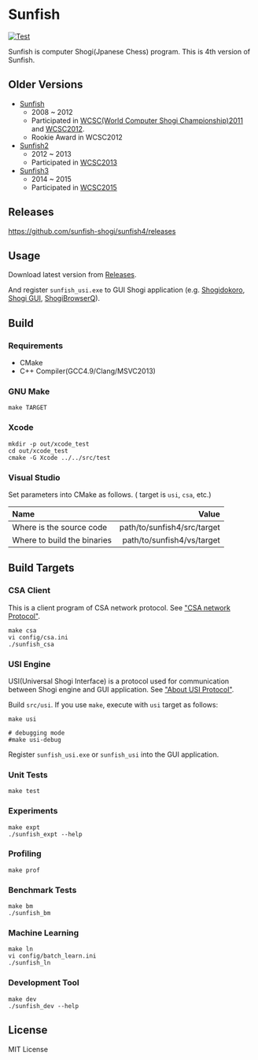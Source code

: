 Sunfish
=======

[![Test](https://github.com/sunfish-shogi/sunfish4/actions/workflows/test.yaml/badge.svg)](https://github.com/sunfish-shogi/sunfish4/actions/workflows/test.yaml)

Sunfish is computer Shogi(Jpanese Chess) program. This is 4th version of Sunfish.

Older Versions
--------------

- [Sunfish](https://github.com/sunfish-shogi/sunfish)
  + 2008 ~ 2012
  + Participated in [WCSC(World Computer Shogi Championship)2011](http://www2.computer-shogi.org/wcsc21/) and [WCSC2012](http://www2.computer-shogi.org/wcsc22/).
  + Rookie Award in WCSC2012
- [Sunfish2](https://github.com/sunfish-shogi/sunfish2)
  + 2012 ~ 2013
  + Participated in [WCSC2013](http://www2.computer-shogi.org/wcsc23/)
- [Sunfish3](https://github.com/sunfish-shogi/sunfish3)
  + 2014 ~ 2015
  + Participated in [WCSC2015](http://www2.computer-shogi.org/wcsc25/)

Releases
--------

https://github.com/sunfish-shogi/sunfish4/releases

Usage
-----

Download latest version from [Releases](https://github.com/sunfish-shogi/sunfish4/releases).

And register `sunfish_usi.exe` to GUI Shogi application (e.g. [Shogidokoro](http://shogidokoro.starfree.jp/), [Shogi GUI](http://shogigui.siganus.com/), [ShogiBrowserQ](https://www.sbrowser-q.com/)).

Build
-----

### Requirements

- CMake
- C++ Compiler(GCC4.9/Clang/MSVC2013)

### GNU Make

```
make TARGET
```

### Xcode

```
mkdir -p out/xcode_test
cd out/xcode_test
cmake -G Xcode ../../src/test
```

### Visual Studio

Set parameters into CMake as follows.
( target is `usi`, `csa`, etc.)

| Name                        | Value                       |
|:----------------------------|----------------------------:|
| Where is the source code    | path/to/sunfish4/src/target |
| Where to build the binaries | path/to/sunfish4/vs/target  |

Build Targets
-------------

### CSA Client

This is a client program of CSA network protocol.
See ["CSA network Protocol"](http://www2.computer-shogi.org/protocol/).

```
make csa
vi config/csa.ini
./sunfish_csa
```

### USI Engine

USI(Universal Shogi Interface) is a protocol used for communication between Shogi engine and GUI application.
See ["About USI Protocol"](http://www.geocities.jp/shogidokoro/usi.html).

Build `src/usi`.
If you use `make`, execute with `usi` target as follows:

```
make usi

# debugging mode
#make usi-debug
```

Register `sunfish_usi.exe` or `sunfish_usi` into the GUI application.

### Unit Tests

```
make test
```

### Experiments

```
make expt
./sunfish_expt --help
```

### Profiling

```
make prof
```

### Benchmark Tests

```
make bm
./sunfish_bm
```

### Machine Learning

```
make ln
vi config/batch_learn.ini
./sunfish_ln
```

### Development Tool

```
make dev
./sunfish_dev --help
```

License
-------

MIT License
